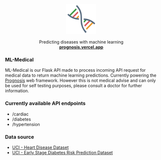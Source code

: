 <p align="center">
  <a href="prognosis.vercel.app">
    <img src="./export.png" width="100">
  </a>

  <p align="center">
    Predicting diseases with machine learning
    <br>
    <a href="prognosis.vercel.app"><strong>prognosis.vercel.app</strong></a>
  </p>
</p>





### **ML-Medical**

ML-Medical is our Flask API made to process incoming API request for medical data to return machine learning predictions. Currently powering the [Prognosis]("prognosis.vercel.app") web framework. However this is not medical advise and can only be used for self testing purposes, please consult a doctor for further information.

### **Currently available API endpoints**
- /cardiac
- /diabetes
- /hypertension

### **Data source**
- [UCI - Heart Disease Dataset](https://archive.ics.uci.edu/ml/datasets/Heart+Disease)
- [UCI - Early Stage Diabetes Risk Prediction Dataset](https://archive.ics.uci.edu/ml/datasets/Early+stage+diabetes+risk+prediction+dataset.)
